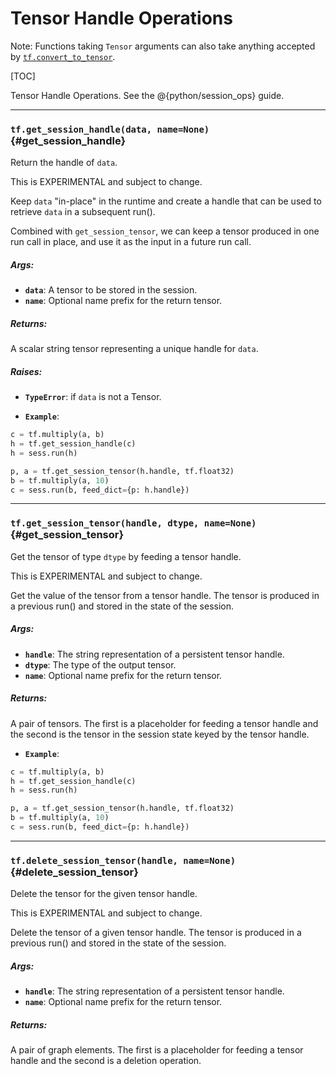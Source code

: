 <!-- This file is machine generated: DO NOT EDIT! -->

# Tensor Handle Operations

Note: Functions taking `Tensor` arguments can also take anything accepted by
[`tf.convert_to_tensor`](framework.md#convert_to_tensor).

[TOC]

Tensor Handle Operations. See the @{python/session_ops} guide.

- - -

### `tf.get_session_handle(data, name=None)` {#get_session_handle}

Return the handle of `data`.

This is EXPERIMENTAL and subject to change.

Keep `data` "in-place" in the runtime and create a handle that can be
used to retrieve `data` in a subsequent run().

Combined with `get_session_tensor`, we can keep a tensor produced in
one run call in place, and use it as the input in a future run call.

##### Args:


*  <b>`data`</b>: A tensor to be stored in the session.
*  <b>`name`</b>: Optional name prefix for the return tensor.

##### Returns:

  A scalar string tensor representing a unique handle for `data`.

##### Raises:


*  <b>`TypeError`</b>: if `data` is not a Tensor.


*  <b>`Example`</b>: 

```python
c = tf.multiply(a, b)
h = tf.get_session_handle(c)
h = sess.run(h)

p, a = tf.get_session_tensor(h.handle, tf.float32)
b = tf.multiply(a, 10)
c = sess.run(b, feed_dict={p: h.handle})
```


- - -

### `tf.get_session_tensor(handle, dtype, name=None)` {#get_session_tensor}

Get the tensor of type `dtype` by feeding a tensor handle.

This is EXPERIMENTAL and subject to change.

Get the value of the tensor from a tensor handle. The tensor
is produced in a previous run() and stored in the state of the
session.

##### Args:


*  <b>`handle`</b>: The string representation of a persistent tensor handle.
*  <b>`dtype`</b>: The type of the output tensor.
*  <b>`name`</b>: Optional name prefix for the return tensor.

##### Returns:

  A pair of tensors. The first is a placeholder for feeding a
  tensor handle and the second is the tensor in the session state
  keyed by the tensor handle.


*  <b>`Example`</b>: 

```python
c = tf.multiply(a, b)
h = tf.get_session_handle(c)
h = sess.run(h)

p, a = tf.get_session_tensor(h.handle, tf.float32)
b = tf.multiply(a, 10)
c = sess.run(b, feed_dict={p: h.handle})
```


- - -

### `tf.delete_session_tensor(handle, name=None)` {#delete_session_tensor}

Delete the tensor for the given tensor handle.

This is EXPERIMENTAL and subject to change.

Delete the tensor of a given tensor handle. The tensor is produced
in a previous run() and stored in the state of the session.

##### Args:


*  <b>`handle`</b>: The string representation of a persistent tensor handle.
*  <b>`name`</b>: Optional name prefix for the return tensor.

##### Returns:

  A pair of graph elements. The first is a placeholder for feeding a
  tensor handle and the second is a deletion operation.


